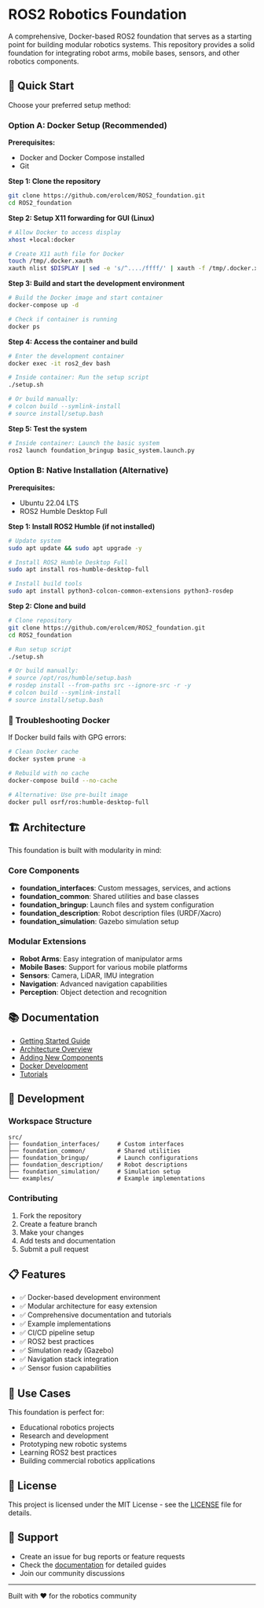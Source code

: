 # ROS2 Robotics Foundation

A comprehensive, Docker-based ROS2 foundation that serves as a starting point for building modular robotics systems. This repository provides a solid foundation for integrating robot arms, mobile bases, sensors, and other robotics components.

## 🚀 Quick Start

Choose your preferred setup method:

### Option A: Docker Setup (Recommended)

**Prerequisites:**
- Docker and Docker Compose installed
- Git

**Step 1: Clone the repository**
```bash
git clone https://github.com/erolcem/ROS2_foundation.git
cd ROS2_foundation
```

**Step 2: Setup X11 forwarding for GUI (Linux)**
```bash
# Allow Docker to access display
xhost +local:docker

# Create X11 auth file for Docker
touch /tmp/.docker.xauth
xauth nlist $DISPLAY | sed -e 's/^..../ffff/' | xauth -f /tmp/.docker.xauth nmerge -
```

**Step 3: Build and start the development environment**
```bash
# Build the Docker image and start container
docker-compose up -d

# Check if container is running
docker ps
```

**Step 4: Access the container and build**
```bash
# Enter the development container
docker exec -it ros2_dev bash

# Inside container: Run the setup script
./setup.sh

# Or build manually:
# colcon build --symlink-install
# source install/setup.bash
```

**Step 5: Test the system**
```bash
# Inside container: Launch the basic system
ros2 launch foundation_bringup basic_system.launch.py
```

### Option B: Native Installation (Alternative)

**Prerequisites:**
- Ubuntu 22.04 LTS
- ROS2 Humble Desktop Full

**Step 1: Install ROS2 Humble (if not installed)**
```bash
# Update system
sudo apt update && sudo apt upgrade -y

# Install ROS2 Humble Desktop Full
sudo apt install ros-humble-desktop-full

# Install build tools
sudo apt install python3-colcon-common-extensions python3-rosdep
```

**Step 2: Clone and build**
```bash
# Clone repository
git clone https://github.com/erolcem/ROS2_foundation.git
cd ROS2_foundation

# Run setup script
./setup.sh

# Or build manually:
# source /opt/ros/humble/setup.bash
# rosdep install --from-paths src --ignore-src -r -y
# colcon build --symlink-install
# source install/setup.bash
```

### 🔧 Troubleshooting Docker

If Docker build fails with GPG errors:

```bash
# Clean Docker cache
docker system prune -a

# Rebuild with no cache
docker-compose build --no-cache

# Alternative: Use pre-built image
docker pull osrf/ros:humble-desktop-full
```

## 🏗️ Architecture

This foundation is built with modularity in mind:

### Core Components
- **foundation_interfaces**: Custom messages, services, and actions
- **foundation_common**: Shared utilities and base classes
- **foundation_bringup**: Launch files and system configuration
- **foundation_description**: Robot description files (URDF/Xacro)
- **foundation_simulation**: Gazebo simulation setup

### Modular Extensions
- **Robot Arms**: Easy integration of manipulator arms
- **Mobile Bases**: Support for various mobile platforms
- **Sensors**: Camera, LiDAR, IMU integration
- **Navigation**: Advanced navigation capabilities
- **Perception**: Object detection and recognition

## 📚 Documentation

- [Getting Started Guide](docs/getting_started.md)
- [Architecture Overview](docs/architecture.md)
- [Adding New Components](docs/adding_components.md)
- [Docker Development](docs/docker_development.md)
- [Tutorials](docs/tutorials/)

## 🔧 Development

### Workspace Structure
```
src/
├── foundation_interfaces/     # Custom interfaces
├── foundation_common/         # Shared utilities
├── foundation_bringup/        # Launch configurations
├── foundation_description/    # Robot descriptions
├── foundation_simulation/     # Simulation setup
└── examples/                  # Example implementations
```

### Contributing
1. Fork the repository
2. Create a feature branch
3. Make your changes
4. Add tests and documentation
5. Submit a pull request

## 📋 Features

- ✅ Docker-based development environment
- ✅ Modular architecture for easy extension
- ✅ Comprehensive documentation and tutorials
- ✅ Example implementations
- ✅ CI/CD pipeline setup
- ✅ ROS2 best practices
- ✅ Simulation ready (Gazebo)
- ✅ Navigation stack integration
- ✅ Sensor fusion capabilities

## 🎯 Use Cases

This foundation is perfect for:
- Educational robotics projects
- Research and development
- Prototyping new robotic systems
- Learning ROS2 best practices
- Building commercial robotics applications

## 📄 License

This project is licensed under the MIT License - see the [LICENSE](LICENSE) file for details.

## 🤝 Support

- Create an issue for bug reports or feature requests
- Check the [documentation](docs/) for detailed guides
- Join our community discussions

---

Built with ❤️ for the robotics community
